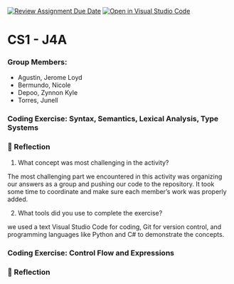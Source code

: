 [![Review Assignment Due Date](https://classroom.github.com/assets/deadline-readme-button-22041afd0340ce965d47ae6ef1cefeee28c7c493a6346c4f15d667ab976d596c.svg)](https://classroom.github.com/a/A8wrl9OQ)
[![Open in Visual Studio Code](https://classroom.github.com/assets/open-in-vscode-2e0aaae1b6195c2367325f4f02e2d04e9abb55f0b24a779b69b11b9e10269abc.svg)](https://classroom.github.com/online_ide?assignment_repo_id=20326090&assignment_repo_type=AssignmentRepo)

# CS1 - J4A
### Group Members:

- Agustin, Jerome Loyd
- Bermundo, Nicole
- Depoo, Zynnon Kyle
- Torres, Junell

### Coding Exercise: Syntax, Semantics, Lexical Analysis, Type Systems
### 📝 Reflection

1. What concept was most challenging in the activity?
   
The most challenging part we encountered in this activity was organizing our answers as a group and pushing our code to the repository. It took some time to coordinate and make sure each member’s work was properly added.

2. What tools did you use to complete the exercise?
   
we used a text Visual Studio Code for coding, Git for version control, and programming languages like Python and C# to demonstrate the concepts.


### Coding Exercise: Control Flow and Expressions
### 📝 Reflection
